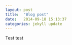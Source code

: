 ```yaml
---
layout: post
title:  "Blog post"
date:   2014-09-18 15:13:37
categories: jekyll update
---
```


Test test
